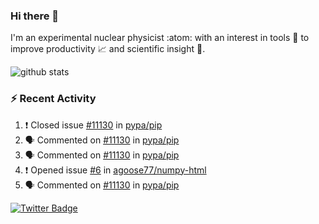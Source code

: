 ### Hi there 👋 

I'm an experimental nuclear physicist :atom: with an interest in tools :wrench: to improve productivity :chart_with_upwards_trend: and scientific insight :telescope:.

![github stats](https://github-readme-stats.vercel.app/api?username=agoose77&show_icons=true&hide_rank=true&hide_title=true&bg_color=30,e76445,904e95&text_color=efe3ec&icon_color=efe3ec)
<!--
**agoose77/agoose77** is a ✨ _special_ ✨ repository because its `README.md` (this file) appears on your GitHub profile.

Here are some ideas to get you started:

- 🔭 I’m currently working on ...
- 🌱 I’m currently learning ...
- 👯 I’m looking to collaborate on ...
- 🤔 I’m looking for help with ...
- 💬 Ask me about ...
- 📫 How to reach me: ...
- 😄 Pronouns: ...
- ⚡ Fun fact: ...
-->

### :zap: Recent Activity
<!--START_SECTION:activity-->
1. ❗️ Closed issue [#11130](https://github.com/pypa/pip/issues/11130) in [pypa/pip](https://github.com/pypa/pip)
2. 🗣 Commented on [#11130](https://github.com/pypa/pip/issues/11130) in [pypa/pip](https://github.com/pypa/pip)
3. 🗣 Commented on [#11130](https://github.com/pypa/pip/issues/11130) in [pypa/pip](https://github.com/pypa/pip)
4. ❗️ Opened issue [#6](https://github.com/agoose77/numpy-html/issues/6) in [agoose77/numpy-html](https://github.com/agoose77/numpy-html)
5. 🗣 Commented on [#11130](https://github.com/pypa/pip/issues/11130) in [pypa/pip](https://github.com/pypa/pip)
<!--END_SECTION:activity-->


[![Twitter Badge](https://img.shields.io/twitter/follow/agoose77?style=flat-square&logo=Twitter&logoColor=white&color=cornflowerblue)](https://twitter.com/agoose77)
